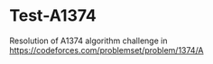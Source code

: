 # Test-A1374
Resolution of A1374 algorithm challenge in https://codeforces.com/problemset/problem/1374/A
